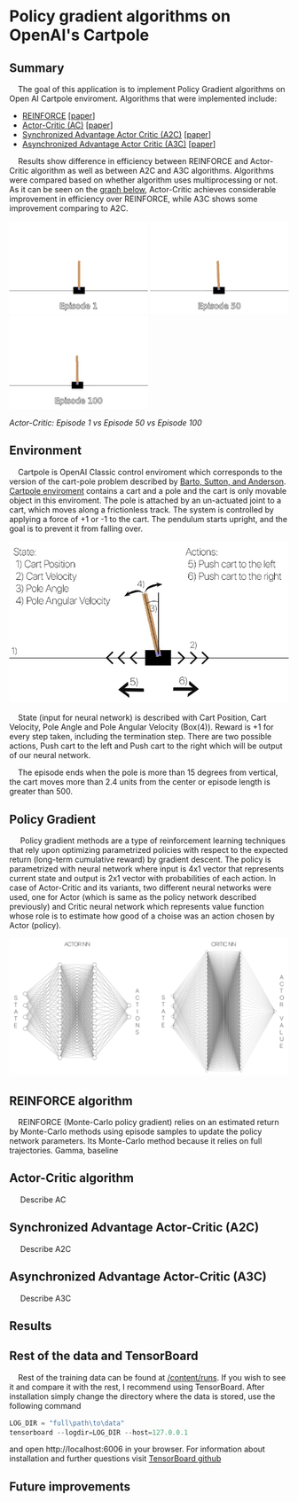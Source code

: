 # Policy gradient algorithms on OpenAI's Cartpole

## Summary
&nbsp;&nbsp;&nbsp;&nbsp;The goal of this application is to implement Policy Gradient algorithms on Open AI Cartpole enviroment. Algorithms that were implemented include: 
  * [REINFORCE](https://github.com/leonjovanovic/deep-reinforcement-learning-pg-cartpole/tree/main/reinforce) \[[paper](https://link.springer.com/article/10.1007/BF00992696)\]
  * [Actor-Critic (AC)](https://github.com/leonjovanovic/deep-reinforcement-learning-pg-cartpole/tree/main/actor-critic%20(AC)) \[[paper](https://ieeexplore.ieee.org/abstract/document/6313077)\]
  * [Synchronized Advantage Actor Critic (A2C)](https://github.com/leonjovanovic/deep-reinforcement-learning-pg-cartpole/tree/main/A2C) \[[paper](https://github.com/openai/baselines/blob/master/baselines/a2c/a2c.py)\]
  * [Asynchronized Advantage Actor Critic (A3C)](https://github.com/leonjovanovic/deep-reinforcement-learning-pg-cartpole/tree/main/A3C) \[[paper](https://arxiv.org/pdf/1602.01783.pdf)\]

&nbsp;&nbsp;&nbsp;&nbsp;Results show difference in efficiency between REINFORCE and Actor-Critic algorithm as well as between A2C and A3C algorithms. Algorithms were compared based on whether algorithm uses multiprocessing or not. As it can be seen on the [graph below](https://github.com/leonjovanovic/deep-reinforcement-learning-pg-cartpole/blob/main/README.md#results), Actor-Critic achieves considerable improvement in efficiency over REINFORCE, while A3C shows some improvement comparing to A2C.
  
![Cartpole Gif001](images/ac_001.gif) 
![Cartpole Gif050](images/ac_050.gif)
![Cartpole Gif100](images/ac_100.gif)

*Actor-Critic: Episode 1 vs Episode 50 vs Episode 100*

## Environment
&nbsp;&nbsp;&nbsp;&nbsp;Cartpole is OpenAI Classic control enviroment which corresponds to the version of the cart-pole problem described by [Barto, Sutton, and Anderson](https://ieeexplore.ieee.org/abstract/document/6313077). [Cartpole enviroment](https://gym.openai.com/envs/CartPole-v1/) contains a cart and a pole and the cart is only movable object in this enviroment. The pole is attached by an un-actuated joint to a cart, which moves along a frictionless track. The system is controlled by applying a force of +1 or -1 to the cart. The pendulum starts upright, and the goal is to prevent it from falling over. 

![Cartpole Enviroment](images/cartpole_env.png)

&nbsp;&nbsp;&nbsp;&nbsp;State (input for neural network) is described with Cart Position, Cart Velocity, Pole Angle and Pole Angular Velocity (Box(4)). Reward is +1 for every step taken, including the termination step. There are two possible actions, Push cart to the left and Push cart to the right which will be output of our neural network.

&nbsp;&nbsp;&nbsp;&nbsp;The episode ends when the pole is more than 15 degrees from vertical, the cart moves more than 2.4 units from the center or episode length is greater than 500.

## Policy Gradient
&nbsp;&nbsp;&nbsp;&nbsp; Policy gradient methods are a type of reinforcement learning techniques that rely upon optimizing parametrized policies with respect to the expected return (long-term cumulative reward) by gradient descent. The policy is parametrized with neural network where input is 4x1 vector that represents current state and output is 2x1 vector with probabilities of each action. In case of Actor-Critic and its variants, two different neural networks were used, one for Actor (which is same as the policy network described previously) and Critic neural network which represents value function whose role is to estimate how good of a choise was an action chosen by Actor (policy). 

![Actor-Critic NN structure](images/nns.png)

## REINFORCE algorithm
&nbsp;&nbsp;&nbsp;&nbsp;REINFORCE (Monte-Carlo policy gradient) relies on an estimated return by Monte-Carlo methods using episode samples to update the policy network parameters. Its Monte-Carlo method because it relies on full trajectories. Gamma, baseline

## Actor-Critic algorithm
&nbsp;&nbsp;&nbsp;&nbsp; Describe AC

## Synchronized Advantage Actor-Critic (A2C)
&nbsp;&nbsp;&nbsp;&nbsp; Describe A2C

## Asynchronized Advantage Actor-Critic (A3C)
&nbsp;&nbsp;&nbsp;&nbsp; Describe A3C

## Results

    
## Rest of the data and TensorBoard
&nbsp;&nbsp;&nbsp;&nbsp;Rest of the training data can be found at [/content/runs](https://github.com/leonjovanovic/deep-reinforcement-learning-atari-pong/tree/main/content/runs). If you wish to see it and compare it with the rest, I recommend using TensorBoard. After installation simply change the directory where the data is stored, use the following command
  
```python
LOG_DIR = "full\path\to\data"
tensorboard --logdir=LOG_DIR --host=127.0.0.1
```
and open http://localhost:6006 in your browser.
For information about installation and further questions visit [TensorBoard github](https://github.com/tensorflow/tensorboard/blob/master/README.md)

## Future improvements
  


